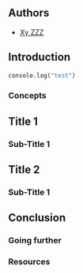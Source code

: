 ## Authors

- [Xy ZZZ](/authors/xyz/)

## Introduction

```python
console.log("test")
```

### Concepts

## Title 1

### Sub-Title 1

## Title 2

### Sub-Title 1

## Conclusion

### Going further

### Resources